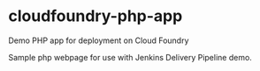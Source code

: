# cloudfoundry-php-app
Demo PHP app for deployment on Cloud Foundry

Sample php webpage for use with Jenkins Delivery Pipeline demo.
